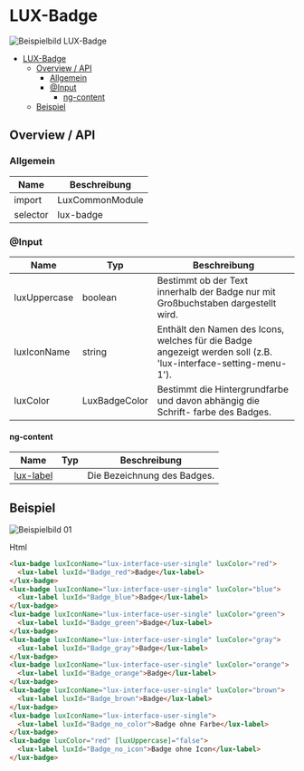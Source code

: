 # LUX-Badge

![Beispielbild LUX-Badge](https://raw.githubusercontent.com/wiki/IHK-GfI/lux-components/Versions/v16/lux‐badge-v16-img.png)

- [LUX-Badge](#lux-badge)
  - [Overview / API](#overview--api)
    - [Allgemein](#allgemein)
    - [@Input](#input)
      - [ng-content](#ng-content)
  - [Beispiel](#beispiel)

## Overview / API

### Allgemein

| Name     | Beschreibung    |
| -------- | --------------- |
| import   | LuxCommonModule |
| selector | lux-badge       |

### @Input

| Name         | Typ           | Beschreibung                                                                                                    |
| ------------ | ------------- | --------------------------------------------------------------------------------------------------------------- |
| luxUppercase | boolean       | Bestimmt ob der Text innerhalb der Badge nur mit Großbuchstaben dargestellt wird.                               |
| luxIconName  | string        | Enthält den Namen des Icons, welches für die Badge angezeigt werden soll (z.B. 'lux-interface-setting-menu-1'). |
| luxColor     | LuxBadgeColor | Bestimmt die Hintergrundfarbe und davon abhängig die Schrift- farbe des Badges.                                 |

#### ng-content

| Name                       | Typ | Beschreibung                |
| -------------------------- | --- | --------------------------- |
| [lux-label](lux‐label-v16) |     | Die Bezeichnung des Badges. |

## Beispiel

![Beispielbild 01](https://raw.githubusercontent.com/wiki/IHK-GfI/lux-components/Versions/v16/lux‐badge-v16-img-01.png)

Html

```html
<lux-badge luxIconName="lux-interface-user-single" luxColor="red">
  <lux-label luxId="Badge_red">Badge</lux-label>
</lux-badge>
<lux-badge luxIconName="lux-interface-user-single" luxColor="blue">
  <lux-label luxId="Badge_blue">Badge</lux-label>
</lux-badge>
<lux-badge luxIconName="lux-interface-user-single" luxColor="green">
  <lux-label luxId="Badge_green">Badge</lux-label>
</lux-badge>
<lux-badge luxIconName="lux-interface-user-single" luxColor="gray">
  <lux-label luxId="Badge_gray">Badge</lux-label>
</lux-badge>
<lux-badge luxIconName="lux-interface-user-single" luxColor="orange">
  <lux-label luxId="Badge_orange">Badge</lux-label>
</lux-badge>
<lux-badge luxIconName="lux-interface-user-single" luxColor="brown">
  <lux-label luxId="Badge_brown">Badge</lux-label>
</lux-badge>
<lux-badge luxIconName="lux-interface-user-single">
  <lux-label luxId="Badge_no_color">Badge ohne Farbe</lux-label>
</lux-badge>
<lux-badge luxColor="red" [luxUppercase]="false">
  <lux-label luxId="Badge_no_icon">Badge ohne Icon</lux-label>
</lux-badge>
```
